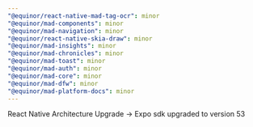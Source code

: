 ```yaml
---
"@equinor/react-native-mad-tag-ocr": minor
"@equinor/mad-components": minor
"@equinor/mad-navigation": minor
"@equinor/react-native-skia-draw": minor
"@equinor/mad-insights": minor
"@equinor/mad-chronicles": minor
"@equinor/mad-toast": minor
"@equinor/mad-auth": minor
"@equinor/mad-core": minor
"@equinor/mad-dfw": minor
"@equinor/mad-platform-docs": minor
---
```


React Native Architecture Upgrade -> Expo sdk upgraded to version 53
